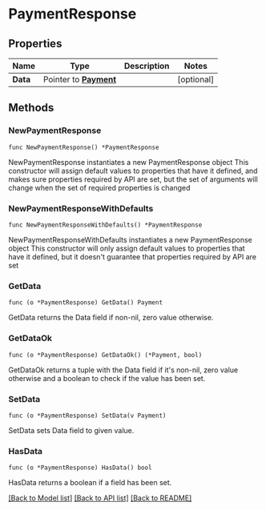 # PaymentResponse

## Properties

Name | Type | Description | Notes
------------ | ------------- | ------------- | -------------
**Data** | Pointer to [**Payment**](Payment.md) |  | [optional] 

## Methods

### NewPaymentResponse

`func NewPaymentResponse() *PaymentResponse`

NewPaymentResponse instantiates a new PaymentResponse object
This constructor will assign default values to properties that have it defined,
and makes sure properties required by API are set, but the set of arguments
will change when the set of required properties is changed

### NewPaymentResponseWithDefaults

`func NewPaymentResponseWithDefaults() *PaymentResponse`

NewPaymentResponseWithDefaults instantiates a new PaymentResponse object
This constructor will only assign default values to properties that have it defined,
but it doesn't guarantee that properties required by API are set

### GetData

`func (o *PaymentResponse) GetData() Payment`

GetData returns the Data field if non-nil, zero value otherwise.

### GetDataOk

`func (o *PaymentResponse) GetDataOk() (*Payment, bool)`

GetDataOk returns a tuple with the Data field if it's non-nil, zero value otherwise
and a boolean to check if the value has been set.

### SetData

`func (o *PaymentResponse) SetData(v Payment)`

SetData sets Data field to given value.

### HasData

`func (o *PaymentResponse) HasData() bool`

HasData returns a boolean if a field has been set.


[[Back to Model list]](../README.md#documentation-for-models) [[Back to API list]](../README.md#documentation-for-api-endpoints) [[Back to README]](../README.md)


